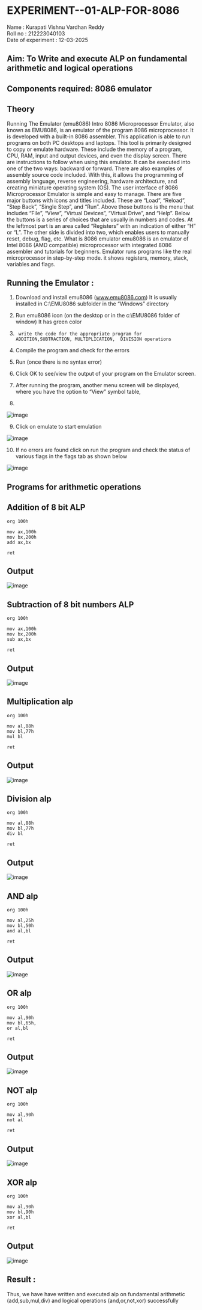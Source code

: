 # EXPERIMENT--01-ALP-FOR-8086
Name : Kurapati Vishnu Vardhan Reddy <br>
Roll no : 212223040103 <br>
Date of experiment : 12-03-2025





## Aim: To Write and execute ALP on fundamental arithmetic and logical operations
## Components required: 8086  emulator 
## Theory 
Running The Emulator (emu8086) Intro 8086 Microprocessor Emulator, also known as EMU8086, is an emulator of the program 8086 microprocessor. It is developed with a built-in 8086 assembler. This application is able to run programs on both PC desktops and laptops. This tool is primarily designed to copy or emulate hardware. These include the memory of a program, CPU, RAM, input and output devices, and even the display screen. There are instructions to follow when using this emulator. It can be executed into one of the two ways: backward or forward. There are also examples of assembly source code included. With this, it allows the programming of assembly language, reverse engineering, hardware architecture, and creating miniature operating system (OS). The user interface of 8086 Microprocessor Emulator is simple and easy to manage. There are five major buttons with icons and titles included. These are “Load”, “Reload”, “Step Back”, “Single Step”, and “Run”. Above those buttons is the menu that includes “File”, “View”, “Virtual Devices”, “Virtual Drive”, and “Help”. Below the buttons is a series of choices that are usually in numbers and codes. At the leftmost part is an area called “Registers” with an indication of either “H” or “L”. The other side is divided into two, which enables users to manually reset, debug, flag, etc. What is 8086 emulator emu8086 is an emulator of Intel 8086 (AMD compatible) microprocessor with integrated 8086 assembler and tutorials for beginners. Emulator runs programs like the real microprocessor in step-by-step mode. it shows registers, memory, stack, variables and flags.


 ## Running the Emulator :
1.	Download and install emu8086 (www.emu8086.com) It is usually installed in C:\EMU8086 subfolder in the “Windows” directory
2.	  Run  emu8086 icon (on the desktop or in the c:\EMU8086 folder of window) It has green color 
 
 
3.		write the code for the appropriate program for ADDITION,SUBTRACTION, MULTIPLICATION,  DIVISION operations 

4.	 Compile the program and check for the errors 
5.	Run (once there is no syntax error) 

6.	Click OK to see/view the output of your program on the Emulator screen. 


7.	After running the program, another menu screen will be displayed, where you have the option to “View” symbol table,
8.	 


![image](https://user-images.githubusercontent.com/36288975/189273263-d65baae9-4b8f-4723-afb3-c0ffa4052b04.png)











9.	Click on emulate to start emulation 








![image](https://user-images.githubusercontent.com/36288975/189273273-9bb36ec1-e2e8-4892-8d35-37707332bfdc.png)








10.	If no errors are found click on run the program and check the status of various flags in the flags tab as shown below 






![image](https://user-images.githubusercontent.com/36288975/189273277-113a2a33-4a40-4ff8-95a5-ecd3a1f504fe.png)







## Programs for arithmetic  operations

## Addition  of 8 bit ALP

```assembly
org 100h

mov ax,100h
mov bx,200h
add ax,bx

ret
```

## Output  
![image](https://github.com/user-attachments/assets/999c02dc-1178-4285-94cf-f012088b09f9)
 
## Subtraction of 8 bit numbers  ALP 
```assembly
org 100h

mov ax,100h
mov bx,200h
sub ax,bx

ret
```

## Output  
![image](https://github.com/user-attachments/assets/8e06697c-6f26-4c7e-87b0-cf17565651a1)

## Multiplication alp 
```assembly
org 100h

mov al,88h
mov bl,77h
mul bl

ret
```
## Output  
![image](https://github.com/user-attachments/assets/d931a4fa-5742-41a7-9e9e-2be066978458)

## Division alp 
```assembly
org 100h

mov al,88h
mov bl,77h
div bl

ret
```

## Output  
![image](https://github.com/user-attachments/assets/3ff7759a-d902-4d91-b295-d2be4ba28f3e)

## AND alp
```assembly
org 100h

mov al,25h
mov bl,50h
and al,bl

ret
```

## Output  
![image](https://github.com/user-attachments/assets/36a44efe-aac4-4cfe-944b-4149d304b312)


## OR alp 
```assembly
org 100h

mov al,90h
mov bl,65h,
or al,bl

ret
```
## Output  
![image](https://github.com/user-attachments/assets/b6465cd1-6a23-438b-beeb-fad16cd3ad24)

## NOT alp 
```assembly
org 100h

mov al,90h
not al

ret
```
## Output 
![image](https://github.com/user-attachments/assets/2764f4f0-8e87-408d-8b2e-bc95e2ed4a9e)


## XOR alp 
```assembly
org 100h

mov al,90h
mov bl,90h
xor al,bl

ret
```
## Output  
![image](https://github.com/user-attachments/assets/93816a4c-ae5c-40bc-a75a-3ccb4319bf6f)



## Result :
Thus, we have have written and executed alp on fundamental arithmetic (add,sub,mul,div) and logical operations (and,or,not,xor) successfully







